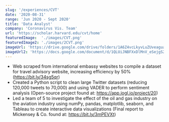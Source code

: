 ```yaml
---
slug: '/experiences/CVT'
date: '2020-08-31'
range: 'Jun 2020 - Sept 2020'
title: 'Data Analyst'
company: 'Coronavirus Vis. Team'
url: 'https://scholar.harvard.edu/cvt/home'
featuredImage:  './images/CVT.png'
featuredImage2: './images/2CVT.png'
imageUrl: 'https://drive.google.com/drive/folders/1A6Z4vcLkyvLuZUveaguaxZJ9HDxREkmR'
imageUrl2: 'https://docs.google.com/document/d/1QLUiJNBFXxDlMnV_eSejgS2Q_1OpSXOcQBNqe1ZTlhs/edit'
---
```

- Web scraped from international embassy websites to compile a dataset for travel advisory website, increasing efficiency by 50% (https://bit.ly/34sg5qr)
- Created a Python script to clean large Twitter datasets (reducing 120,000 tweets to 70,000) and using <span>VADER</span> to perform sentiment analysis (Open-source project found at: https://app.jogl.io/project/20)
- Led a team of 5 to investigate the effect of the oil and gas industry on the aviation industry using <span>numPy, pandas, matplotlib, seaborn,</span> and <span>Tableau</span> to create interactive data visualizations
(Final report to Mickensey & Co. found at: https://bit.ly/3mPEVXt)